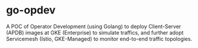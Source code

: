# go-opdev
A POC of Operator Development (using Golang) to deploy Client-Server (APDB) images at GKE (Enterprise) to simulate traffics, and further adopt Servicemesh (Istio, GKE-Managed) to monitor end-to-end traffic topologies.
